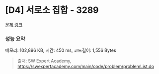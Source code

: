 # [D4] 서로소 집합 - 3289 

[문제 링크](https://swexpertacademy.com/main/code/problem/problemDetail.do?contestProbId=AWBJKA6qr2oDFAWr) 

### 성능 요약

메모리: 102,896 KB, 시간: 450 ms, 코드길이: 1,556 Bytes



> 출처: SW Expert Academy, https://swexpertacademy.com/main/code/problem/problemList.do